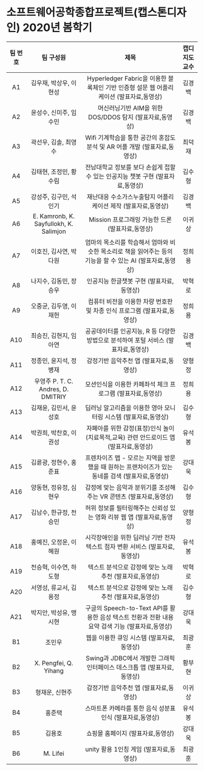 # 소프트웨어공학종합프로젝트(캡스톤디자인) 2020년 봄학기 

|팀 번호|  팀 구성원| 제목 | 캡디 지도교수|
|:---:|:------:|:---------:|:---:|
| A1 | 김우재, 박상우, 이현성 |Hyperledger Fabric을 이용한 블록체인 기반 인증형 설문 웹 어플리케이션 (발표자료,동영상) |김경백|
| A2 | 윤성수, 신미주, 임수민 |머신러닝기반 AIM을 위한 DOS/DDOS 탐지 (발표자료,동영상) |김경백|
| A3 | 곽선우, 김솔, 최영수   |Wifi 기계학습을 통한 공간의 혼잡도 분석 및 AR 어플 개발 (발표자료,동영상) |최덕재|
| A4 | 김태현, 조정민, 황수림 |전남대학교 정보를 보다 손쉽게 접할 수 있는 인공지능 챗봇 구현 (발표자료,동영상) |김수형|
| A5 | 강성주, 김구민, 석인기 |재난대응 수소가스누출탐지 어플리케이션 제작 (발표자료,동영상) |김경백|
| A6 | E. Kamronb, K. Sayfullokh, K. Salimjon|Mission 프로그래밍 가능한 드론 (발표자료,동영상) |이귀상|
| A7 | 이호진, 김사연, 박다원 |엄마의 목소리를 학습해서 엄마와 비슷한 목소리로 책을 읽어주는 등의 기능을 할 수 있는 AI (발표자료,동영상) |정희용|
| A8 | 나지수, 김동민, 장승우|인공지능 한글챗봇 구현 (발표자료,동영상) | 박혁로|
| A9 | 오중균, 김두영, 이재헌 |컴퓨터 비전을 이용한 차량 번호판 및 차종 인식 프로그램 (발표자료,동영상) |정희용|
| A10| 최승진, 김현지, 임아연 |공공데이터를 인공지능, R 등 다양한 방법으로 분석하여 포털 서비스 (발표자료,동영상) |김경백|
| A11| 정종민, 윤지석, 정병재|감정기반 음악추천 앱 (발표자료,동영상) |양형정|
| A12| 우영주 P. T. C. Andres, D. DMITRIY|모션인식을 이용한 카페좌석 체크 프로그램 (발표자료,동영상) | 정희용|
| A13| 김재윤, 김민서, 윤성호|딥러닝 알고리즘을 이용한 영아 모니터링 시스템 (발표자료,동영상) |김수형|
| A14| 박권희, 박찬호, 이권성|자폐아를 위한 감정(표정)인식 놀이(치료목적,교육) 관련 안드로이드 앱 (발표자료,동영상) |유석봉|
| A15| 김륜광, 정현수, 홍준표|프렌차이즈 맵 - 모르는 지역을 방문했을 때 원하는 프랜차이즈가 있는 동네를 검색 (발표자료,동영상) |강대욱|
| A16| 양동현, 정유정, 심현우|감정에 맞는 음악과 분위기를 조성해주는 VR 콘텐츠 (발표자료,동영상) |김수형|
| A17| 김남수, 한규정, 천승민|허위 정보를 필터링해주는 신뢰성 있는 영화 리뷰 웹 앱 (발표자료,동영상) |양형정|
| A18| 홍예진, 오정운, 이혜원|시각장애인을 위한 딥러닝 기반 전자 텍스트 점자 변환 서비스  (발표자료,동영상) |유석봉|
| A19| 천승혁, 이수연, 하도형|텍스트 분석으로 감정에 맞는 노래 추천 (발표자료,동영상) |박혁로|
| A20| 서영성, 류교서, 김용정|텍스트 분석으로 감정에 맞는 노래 추천 (발표자료,동영상) |김수형|
| A21| 박지안, 박성유, 맹시현|구글의 Speech-to-Text API를 활용한 음성 텍스트 전환과 전환 내용 요약 검색 기능 (발표자료,동영상) |강대욱|
| B1| 조민우|웹을 이용한 큐잉 시스템 (발표자료,동영상) | 최광훈|
| B2| X. Pengfei, Q. Yihang|Swing과 JDBC에서 개발한 그래픽 인터페이스 데스크톱 앱 (발표자료,동영상) |황부현|
| B3| 형재운, 신현주|감정기반 음악추천 앱  (발표자료,동영상) |이귀상|
| B4| 홍준택|스마트폰 카메라를 통한 음식 성분표 인식 (발표자료,동영상) | 유석봉|
| B5| 김용호|쇼핑몰 홈페이지  (발표자료,동영상) |강대욱|
| B6| M. Lifei|unity 활용 1인칭 게임 (발표자료,동영상) |최광훈|



